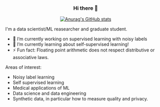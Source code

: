 <div align = "center">

### Hi there 👋

[![Anurag's GitHub stats](https://github-readme-stats.vercel.app/api?username=henrypickler&count_private=true&show_icons=true)](https://github.com/anuraghazra/github-readme-stats)
</div>

I'm a data scientist/ML reasearcher and graduate student.

- 🔭 I’m currently working on supervised learning with noisy labels
- 🌱 I’m currently learning about self-supervised learning!
- ⚡ Fun fact: Floating point arithmetic does not respect distributive or associative laws.

Areas of interest:
- Noisy label learning
- Self supervised learning
- Medical applications of ML
- Data science and data engineering
- Synthetic data, in particular how to measure quality and privacy.
